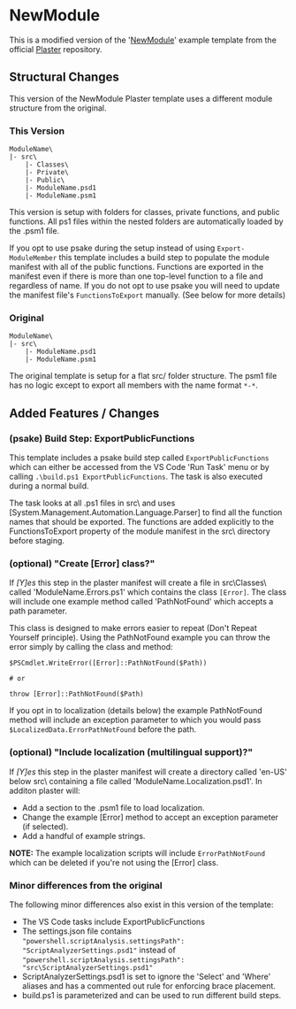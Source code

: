# NewModule

This is a modified version of the '[NewModule](https://github.com/PowerShell/Plaster/tree/master/examples/NewModule)' example template from the official [Plaster](https://github.com/PowerShell/Plaster) repository.

## Structural Changes

This version of the NewModule Plaster template uses a different module structure from the original.

### This Version
```
ModuleName\
|- src\
    |- Classes\
    |- Private\
    |- Public\
    |- ModuleName.psd1
    |- ModuleName.psm1
```

This version is setup with folders for classes, private functions, and public functions. All ps1 files within the nested folders are automatically loaded by the .psm1 file.

If you opt to use psake during the setup instead of using `Export-ModuleMember` this template includes a build step to populate the module manifest with all of the public functions. Functions are exported in the manifest even if there is more than one top-level function to a file and regardless of name. If you do not opt to use psake you will need to update the manifest file's `FunctionsToExport` manually. (See below for more details)

### Original
```
ModuleName\
|- src\
    |- ModuleName.psd1
    |- ModuleName.psm1
```

The original template is setup for a flat src/ folder structure. The psm1 file has no logic except to export all members with the name format `*-*`.

## Added Features / Changes

### (psake) Build Step: ExportPublicFunctions

This template includes a psake build step called `ExportPublicFunctions` which can either be accessed from the VS Code 'Run Task' menu or by calling `.\build.ps1 ExportPublicFunctions`. The task is also executed during a normal build.

The task looks at all .ps1 files in src\ and uses [System.Management.Automation.Language.Parser] to find all the function names that should be exported. The functions are added explicitly to the FunctionsToExport property of the module manifest in the src\ directory before staging.

### (optional) "Create [Error] class?"

If _[Y]es_ this step in the plaster manifest will create a file in src\Classes\ called 'ModuleName.Errors.ps1' which contains the class  `[Error]`. The class will include one example method called 'PathNotFound' which accepts a path parameter.

This class is designed to make errors easier to repeat (Don't Repeat Yourself principle). Using the PathNotFound example you can throw the error simply by calling the class and method:

```
$PSCmdlet.WriteError([Error]::PathNotFound($Path))

# or

throw [Error]::PathNotFound($Path)
```

If you opt in to localization (details below) the example PathNotFound method will include an exception parameter to which you would pass `$LocalizedData.ErrorPathNotFound` before the path.

### (optional) "Include localization (multilingual support)?"

If _[Y]es_ this step in the plaster manifest will create a directory called 'en-US' below src\ containing a file called 'ModuleName.Localization.psd1'. In additon plaster will:

* Add a section to the .psm1 file to load localization.
* Change the example [Error] method to accept an exception parameter (if selected).
* Add a handful of example strings.

__NOTE:__ The example localization scripts will include `ErrorPathNotFound` which can be deleted if you're not using the [Error] class.

### Minor differences from the original

The following minor differences also exist in this version of the template:

* The VS Code tasks include ExportPublicFunctions
* The settings.json file contains `"powershell.scriptAnalysis.settingsPath": "ScriptAnalyzerSettings.psd1"` instead of `"powershell.scriptAnalysis.settingsPath": "src\ScriptAnalyzerSettings.psd1"`
* ScriptAnalyzerSettings.psd1 is set to ignore the 'Select' and 'Where' aliases and has a commented out rule for enforcing brace placement.
* build.ps1 is parameterized and can be used to run different build steps.